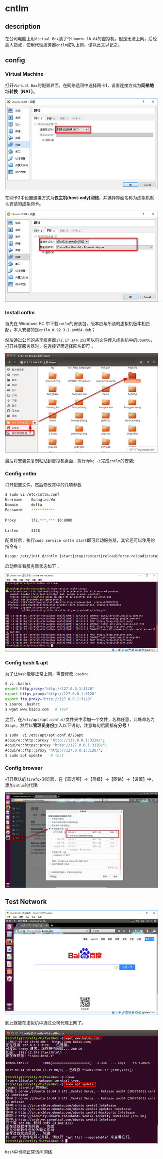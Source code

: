 # cntlm

## description

在公司电脑上用`Virtual Box`装了个`Ubuntu 16.04`的虚拟机，但是无法上网，后经高人指点，使用代理服务器`cntlm`成功上网，谨以此文以记之。

## config

### Virtual Machine

打开`Virtual Box`的配置界面，在网络选项中选择网卡1，设置连接方式为**网络地址转换（NAT）**。

![config-net1](../assets/cntlm/config_net1.png)

在网卡2中设置连接方式为**仅主机(host-only)网络**，并选择界面名称为虚拟机默认安装的虚拟网卡。

![config-net2](../assets/cntlm/config_net2.png)

### Install cntlm

首先在 Windows PC 中下载`cntlm`的安装包，版本应与所装的虚拟机版本相匹配，本人安装的是`cntlm_0.92.3-1_amd64.deb`；

然后通过公司的共享服务器`172.17.144.252`可以将文件传入虚拟机中的`Ubuntu`，打开共享服务器时，在连接界面选择匿名即可；

![connect_server](../assets/cntlm/connect_server.png)

最后将安装包复制粘贴到虚拟机桌面，执行`dpkg -i`完成`cntlm`的安装;

### Config cntlm

打开配置文件，然后修改其中的几项参数

``` bash
$ sudo vi /etc/cntlm.conf
Username    Guangtao.Wu
Domain      delta
Password    ***********

Proxy       172.***.***.10:8080

Listen      3128
```

配置好后，执行`sudo service cntlm start`即可启动服务器，其它还可以使用的指令有：

``` bash
Usage: /etc/init.d/cntlm {start|stop|restart|reload|force-reload|status}
```

启动后查看服务器状态如下：

![server-status](../assets/cntlm/server_status.png)

### Config bash & apt

为了让`bash`能够正常上网，需要修改`.bashrc`:

``` bash
$ vi .bashrc
export http_proxy="http://127.0.0.1:3128"
export https_proxy="http://127.0.0.1:3128"
export ftp_proxy="http://127.0.0.1:3128"
$ source .bashrc
$ wget www.baidu.com   # test
```

之后，在`/etc/apt/apt.conf.d/`文件夹中添加一个文件，名称任意，此处命名为`25apt`，然后以**管理员身份**加入以下语句，注意每句后面都有**分号**！

``` bash
$ sudo  vi /etc/apt/apt.conf.d/25apt
Acquire::http::proxy "http://127.0.0.1:3128/";
Acquire::https::proxy "http://127.0.0.1:3128/";
Acquire::ftp::proxy "http://127.0.0.1:3128/";
$ sudo apt update    # test
```

### Config browser

打开默认的`firefox`浏览器，在【首选项】->【高级】->【网络】->【设置】中，添加`cntlm`的代理:

![config-firefox](../assets/cntlm/config_firefox.png)

## Test Network

![baidu](../assets/cntlm/baidu.png)

到此就能在虚拟机中通过公司代理上网了。

![bash](../assets/cntlm/config_bash.png)

`bash`中也能正常访问网络.
